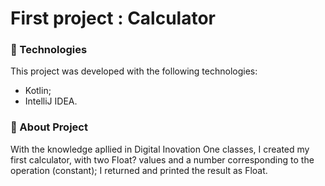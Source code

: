 # First project : Calculator

### :rocket: Technologies

This project was developed with the following technologies:

- Kotlin;
- IntelliJ IDEA.

### :page_facing_up: About Project

With the knowledge apllied in Digital Inovation One classes, I created my first calculator, with two Float? values and a number corresponding to the operation (constant); I returned and printed the result as Float. 


